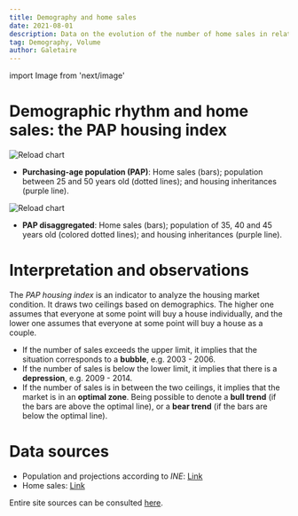 ```yaml
---
title: Demography and home sales
date: 2021-08-01
description: Data on the evolution of the number of home sales in relation to the purchasing-age-population, which is between 25 and 50 years old.
tag: Demography, Volume
author: Galetaire
---
```


import Image from 'next/image'

# Demographic rhythm and home sales: the PAP housing index

<Image
  src="/images/demografia.png"
  alt="Reload chart"
  width={3344}
  height={1949}
  priority
  className="next-image"
/>

- **Purchasing-age population (PAP)**: Home sales (bars); population between 25 and 50 years old (dotted lines); and housing inheritances (purple line).

<Image
  src="/images/demografia2.png"
  alt="Reload chart"
  width={3343}
  height={1948}
  priority
  className="next-image"
/>

- **PAP disaggregated**: Home sales (bars); population of 35, 40 and 45 years old (colored dotted lines); and housing inheritances (purple line).

# Interpretation and observations

The _PAP housing index_ is an indicator to analyze the housing market condition. It draws two ceilings based on demographics. The higher one assumes that everyone at some point will buy a house individually, and the lower one assumes that everyone at some point will buy a house as a couple.

- If the number of sales exceeds the upper limit, it implies that the situation corresponds to a **bubble**, e.g. 2003 - 2006.
- If the number of sales is below the lower limit, it implies that there is a **depression**, e.g. 2009 - 2014.
- If the number of sales is in between the two ceilings, it implies that the market is in an **optimal zone**. Being possible to denote a **bull trend** (if the bars are above the optimal line), or a **bear trend** (if the bars are below the optimal line).

# Data sources

- Population and projections according to _INE_: [Link](https://www.ine.es/dyngs/INEbase/en/operacion.htm?c=Estadistica_C&cid=1254736176953&menu=resultados&idp=1254735572981)
- Home sales: [Link](https://www.ine.es/dyngs/INEbase/es/operacion.htm?c=Estadistica_C&cid=1254736171438&menu=resultados&idp=1254735576757#!tabs-1254736158217)

Entire site sources can be consulted [here](http://catalanhousing.galetaire.hns.to/methodology).

